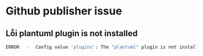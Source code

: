 # Github publisher issue

## Lỗi plantuml plugin is not installed

```bash
ERROR   -  Config value 'plugins': The "plantuml" plugin is not installed
```
